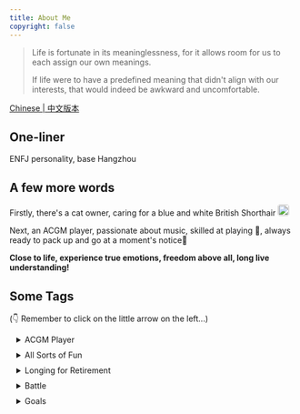```yaml
---
title: About Me
copyright: false
---
```


> Life is fortunate in its meaninglessness, for it allows room for us to each assign our own meanings.
>
> If life were to have a predefined meaning that didn't align with our interests, that would indeed be awkward and uncomfortable.

[Chinese | 中文版本](./about)

## One-liner

ENFJ personality, base Hangzhou

## A few more words

<div>
Firstly, there's a cat owner, caring for a blue and white British Shorthair
<img src="/image/cat.jpg" style="width: 20px; height: 20px;border-radius: 4px;">
</div>

Next, an ACGM player, passionate about music, skilled at playing 🎸, always ready to pack up and go at a moment's notice🎒

**Close to life, experience true emotions, freedom above all, long live understanding!**

## Some Tags

(👇 Remember to click on the little arrow on the left...)

<details style="padding-left:12px;padding-bottom:10px">
  <summary>ACGM Player</summary>
  <p style="font-size:12px; line-height:13px"> 🎶 Folk & Romantic Rock</p>
  <p style="font-size:12px; line-height:13px"> 📖 Jiangnan (Note Yangzhi), Han Han, and Yilin</p>
  <p style="font-size:12px; line-height:13px"> 📺 Studio Ghibli & Ruosen</p>
  <p style="font-size:12px; line-height:13px"> 🎮 Top King, Shy Sensi</p>
  <p style="font-size:12px; line-height:13px"> 🎥 Douban Top 250, American TV series (Friends)</p>
</details>
<details style="padding-left:12px;padding-bottom:10px">
  <summary>All Sorts of Fun</summary>
  <p style="font-size:12px; line-height:13px"> 🪀 Escape rooms, bungee jumping, Texas Hold'em, Werewolf, and Murder Mystery</p>
  <p style="font-size:12px;line-height:10px"> 😋 Dining out, traveling (hoping everyone's safe) </p>
</details>
<details style="padding-left:12px;padding-bottom:10px">
  <summary>Longing for Retirement</summary>
  <p style="font-size:12px; line-height:13px"> 😪 Want to sleep early but never tired</p>
  <p style="font-size:12px; line-height:13px"> 🌧️ Want to go for a run but it's always raining</p>
  <p style="font-size:12px; line-height:13px"> 🌶️ Can't handle spicy food, forced to accept</p>
</details>
<details style="padding-left:12px;padding-bottom:10px">
  <summary>Battle</summary>
  <p style="font-size:12px; line-height:13px"> 🌝 Can argue, but don't get mad</p>
  <p style="font-size:12px; line-height:13px"> 🙊 Clear divisions, long live understanding</p>
</details>
<details style="padding-left:12px;padding-bottom:10px">
  <summary>Goals</summary>
  <p style="font-size:12px; line-height:13px"> 🌅 A trip to Xinjiang, a trip to Northern Europe</p>
  <p style="font-size:12px; line-height:13px"> 🎹 Retire early</p>
</details>
